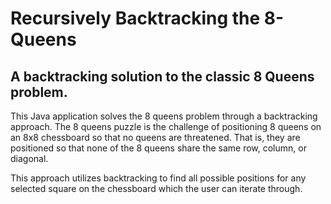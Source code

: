 # Recursively Backtracking the 8-Queens
## A backtracking solution to the classic 8 Queens problem. 

This Java application solves the 8 queens problem through a backtracking approach.
The 8 queens puzzle is the challenge of positioning 8 queens on an 8x8 chessboard so that no queens are threatened. That is, they are positioned so that none of the 8 queens share the same row, column, or diagonal.

This approach utilizes backtracking to find all possible positions for any selected square on the chessboard which the user can iterate through.

